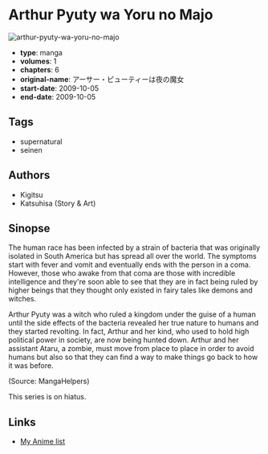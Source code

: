 # Arthur Pyuty wa Yoru no Majo

![arthur-pyuty-wa-yoru-no-majo](https://cdn.myanimelist.net/images/manga/3/174865.jpg)

-   **type**: manga
-   **volumes**: 1
-   **chapters**: 6
-   **original-name**: アーサー・ピューティーは夜の魔女
-   **start-date**: 2009-10-05
-   **end-date**: 2009-10-05

## Tags

-   supernatural
-   seinen

## Authors

-   Kigitsu
-   Katsuhisa (Story & Art)

## Sinopse

The human race has been infected by a strain of bacteria that was originally isolated in South America but has spread all over the world. The symptoms start with fever and vomit and eventually ends with the person in a coma. However, those who awake from that coma are those with incredible intelligence and they're soon able to see that they are in fact being ruled by higher beings that they thought only existed in fairy tales like demons and witches.

Arthur Pyuty was a witch who ruled a kingdom under the guise of a human until the side effects of the bacteria revealed her true nature to humans and they started revolting. In fact, Arthur and her kind, who used to hold high political power in society, are now being hunted down. Arthur and her assistant Ataru, a zombie, must move from place to place in order to avoid humans but also so that they can find a way to make things go back to how it was before.

(Source: MangaHelpers)

This series is on hiatus.

## Links

-   [My Anime list](https://myanimelist.net/manga/28063/Arthur_Pyuty_wa_Yoru_no_Majo)

